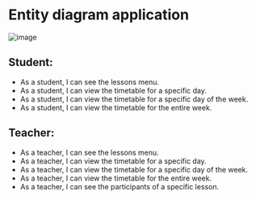 # Entity diagram application
![image](https://github.com/KrlArtmv/tebEduct/assets/148633678/48743db4-98ed-4077-a129-92456aa2dfa2)

## Student:
- As a student, I can see the lessons menu.
- As a student, I can view the timetable for a specific day.
- As a student, I can view the timetable for a specific day of the week.
- As a student, I can view the timetable for the entire week.

## Teacher:
- As a teacher, I can see the lessons menu.
- As a teacher, I can view the timetable for a specific day.
- As a teacher, I can view the timetable for a specific day of the week.
- As a teacher, I can view the timetable for the entire week.
- As a teacher, I can see the participants of a specific lesson.
